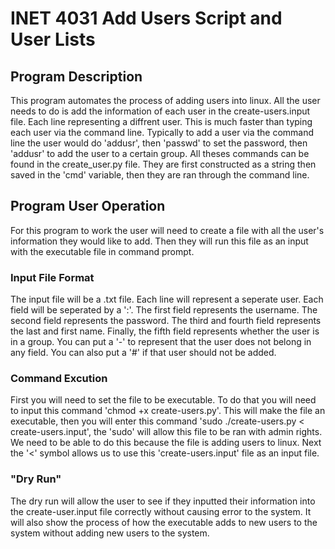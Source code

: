 # INET 4031 Add Users Script and User Lists
## Program Description
This program automates the process of adding users into linux. All the user needs to do is add the information of each user in the create-users.input file. Each line representing a diffrent user. This is much faster than typing each user via the command line. Typically to add a user via the command line the user would do 'addusr', then 'passwd' to set the password, then 'addusr' to add the user to a certain group. All theses commands can be found in the create_user.py file. They are first constructed as a string then saved in the 'cmd' variable, then they are ran through the command line.
## Program User Operation
For this program to work the user will need to create a file with all the user's information they would like to add. Then they will run this file as an input with the executable file in command prompt. 
### Input File Format
The input file will be a .txt file. Each line will represent a seperate user. Each field will be seperated by a ':'. The first field represents the username. The second field represents the password. The third and fourth field represents the last and first name. Finally, the fifth field represents whether the user is in a group. You can put a '-' to represent that the user does not belong in any field. You can also put a '#' if that user should not be added. 
### Command Excution
First you will need to set the file to be executable. To do that you will need to input this command 'chmod +x create-users.py'. This will make the file an executable, then you will enter this command 'sudo ./create-users.py < create-users.input', the 'sudo' will allow this file to be ran with admin rights. We need to be able to do this because the file is adding users to linux. Next the '<' symbol allows us to use this 'create-users.input' file as an input file.
### "Dry Run"
The dry run will allow the user to see if they inputted their information into the create-user.input file correctly without causing error to the system. It will also show the process of how the executable adds to new users to the system without adding new users to the system.
